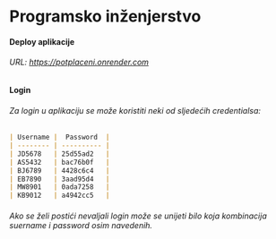 # Programsko inženjerstvo
#### Deploy aplikacije
###### URL: https://potplaceni.onrender.com
#### Login
######   Za login u aplikaciju se može koristiti neki od sljedećih credentialsa:
```markdown
| Username |  Password  |
| -------- | ---------- |
| JD5678   | 25d55ad2   |
| AS5432   | bac76b0f   |
| BJ6789   | 4428c6c4   |
| EB7890   | 3aad95d4   |
| MW8901   | 0ada7258   |
| KB9012   | a4942cc5   |
```
######  Ako se želi postići nevaljali login može se unijeti bilo koja kombinacija suername i password osim navedenih.
